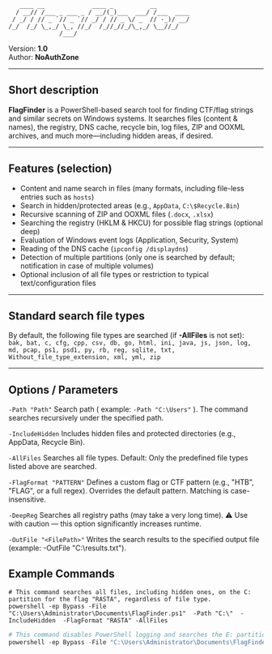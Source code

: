 
```
   ____ __             ____ _          __         
  / __// /___ _ ___ _ / __/(_)___  ___/ /___  ____
 / _/ / // _ `// _ `// _/ / // _ \/ _  // -_)/ __/
/_/  /_/ \_,_/ \_, //_/  /_//_//_/\_,_/ \__//_/   
              /___/                                                         
```

Version: **1.0**  
Author: **NoAuthZone**  


---

## Short description

**FlagFinder** is a PowerShell-based search tool for finding CTF/flag strings and similar secrets on Windows systems. It searches files (content & names), the registry, DNS cache, recycle bin, log files, ZIP and OOXML archives, and much more—including hidden areas, if desired.

---

## Features (selection)

- Content and name search in files (many formats, including file-less entries such as `hosts`)
- Search in hidden/protected areas (e.g., `AppData`, `C:\$Recycle.Bin`)    
- Recursive scanning of ZIP and OOXML files (`.docx`, `.xlsx`)
- Searching the registry (HKLM & HKCU) for possible flag strings (optional deep)    
- Evaluation of Windows event logs (Application, Security, System)
- Reading of the DNS cache (`ipconfig /displaydns`)
- Detection of multiple partitions (only one is searched by default; notification in case of multiple volumes)
- Optional inclusion of all file types or restriction to typical text/configuration files
    
 
---

## Standard search file types

By default, the following file types are searched (if **-AllFiles** is not set):  
`bak, bat, c, cfg, cpp, csv, db, go, html, ini, java, js, json, log, md, pcap, ps1, psd1, py, rb, reg, sqlite, txt, Without_file_type_extension, xml, yml, zip`

---

## Options / Parameters

`-Path "Path"`
	Search path ( example: `-Path "C:\Users"` ). The command searches recursively under the specified path.
    
`-IncludeHidden`
	Includes hidden files and protected directories (e.g., AppData, Recycle Bin).
    
`-AllFiles`
	Searches all file types. Default: Only the predefined file types listed above are searched.
    
`-FlagFormat "PATTERN"`
	Defines a custom flag or CTF pattern (e.g., "HTB", "FLAG", or a full regex).
	Overrides the default pattern. Matching is case-insensitive.

`-DeepReg` 
	Searches all registry paths (may take a very long time).
	⚠️ Use with caution — this option significantly increases runtime.
    
`-OutFile "<FilePath>"`
	Writes the search results to the specified output file (example: -OutFile "C:\results.txt").
	
## Example Commands

```
# This command searches all files, including hidden ones, on the C: partition for the flag "RASTA", regardless of file type.
powershell -ep Bypass -File "C:\Users\Administrator\Documents\FlagFinder.ps1"  -Path "C:\"  -IncludeHidden  -FlagFormat "RASTA" -AllFiles
```

```PowerShell
# This command disables PowerShell logging and searches the E: partition — including hidden directories such as AppData and the Recycle Bin
powershell -ep Bypass -File "C:\Users\Administrator\Documents\FlagFinder.ps1" ` -Path "E:\"  -IncludeHidden 
```


